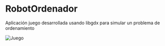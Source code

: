# RobotOrdenador
Aplicación juego desarrollada usando libgdx para simular un problema de ordenamiento

![Juego](https://i.imgur.com/IElhyTo.jpg)



